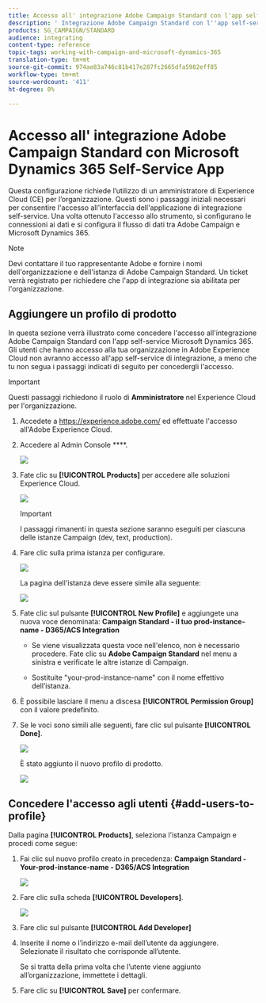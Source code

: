 ```yaml
---
title: Accesso all' integrazione Adobe Campaign Standard con l'app self-service Dynamics 365
description: ' Integrazione Adobe Campaign Standard con l''app self-service Dynamics 365'
products: SG_CAMPAIGN/STANDARD
audience: integrating
content-type: reference
topic-tags: working-with-campaign-and-microsoft-dynamics-365
translation-type: tm+mt
source-git-commit: 974ae83a746c81b417e287fc2665dfa5982eff85
workflow-type: tm+mt
source-wordcount: '411'
ht-degree: 0%

---
```



# Accesso all&#39; integrazione Adobe Campaign Standard con Microsoft Dynamics 365 Self-Service App

Questa configurazione richiede l’utilizzo di un amministratore di Experience Cloud (CE)  per l’organizzazione. Questi sono i passaggi iniziali necessari per consentire l&#39;accesso all&#39;interfaccia dell&#39;applicazione di integrazione self-service. Una volta ottenuto l&#39;accesso allo strumento, si configurano le connessioni ai dati e si configura il flusso di dati tra  Adobe Campaign e Microsoft Dynamics 365.

>[!NOTE]
>
>Devi contattare il tuo rappresentante  Adobe e fornire i nomi  dell&#39;organizzazione e dell&#39;istanza di Adobe Campaign Standard. Un ticket verrà registrato per richiedere che l&#39;app di integrazione sia abilitata per l&#39;organizzazione.

## Aggiungere un profilo di prodotto

In questa sezione verrà illustrato come concedere l&#39;accesso all&#39;integrazione Adobe Campaign Standard  con l&#39;app self-service Microsoft Dynamics 365. Gli utenti che hanno accesso alla tua organizzazione in Adobe Experience Cloud non avranno accesso all&#39;app self-service di integrazione, a meno che tu non segua i passaggi indicati di seguito per concedergli l&#39;accesso.

>[!IMPORTANT]
>
> Questi passaggi richiedono il ruolo di **Amministratore** nel Experience Cloud  per l&#39;organizzazione.


1. Accedete a https://experience.adobe.com/ ed effettuate l&#39;accesso all&#39;Adobe Experience Cloud.
1. Accedere al Admin Console ****.

   ![](assets/do-not-localize/d365-to-acs-access-3.png)

1. Fate clic su **[!UICONTROL Products]** per accedere alle soluzioni  Experience Cloud.

   ![](assets/do-not-localize/d365-to-acs-access-6.png)


   >[!IMPORTANT]
   >
   >I passaggi rimanenti in questa sezione saranno eseguiti per ciascuna delle istanze Campaign (dev, text, production).

1. Fare clic sulla prima istanza per configurare.

   ![](assets/do-not-localize/d365-to-acs-access-6.png)

   La pagina dell&#39;istanza deve essere simile alla seguente:

   ![](assets/do-not-localize/d365-to-acs-access-8.png)

1. Fate clic sul pulsante **[!UICONTROL New Profile]** e aggiungete una nuova voce denominata: **Campaign Standard - il tuo prod-instance-name - D365/ACS Integration**

   * Se viene visualizzata questa voce nell&#39;elenco, non è necessario procedere. Fate clic su **Adobe Campaign Standard** nel menu a sinistra e verificate le altre istanze di Campaign.

   * Sostituite &quot;your-prod-instance-name&quot; con il nome effettivo dell’istanza.

1. È possibile lasciare il menu a discesa **[!UICONTROL Permission Group]** con il valore predefinito.

1. Se le voci sono simili alle seguenti, fare clic sul pulsante **[!UICONTROL Done]**.

   ![](assets/do-not-localize/d365-to-acs-access-14.png)

   È stato aggiunto il nuovo profilo di prodotto.

   ![](assets/do-not-localize/d365-to-acs-access-15.png)

## Concedere l&#39;accesso agli utenti {#add-users-to-profile}

Dalla pagina **[!UICONTROL Products]**, seleziona l&#39;istanza Campaign e procedi come segue:

1. Fai clic sul nuovo profilo creato in precedenza:  **Campaign Standard - Your-prod-instance-name - D365/ACS Integration**

   ![](assets/do-not-localize/d365-to-acs-access-15.png)

1. Fare clic sulla scheda **[!UICONTROL Developers]**.

   ![](assets/do-not-localize/d365-to-acs-access-18.png)

1. Fare clic sul pulsante **[!UICONTROL Add Developer]**

1. Inserite il nome o l’indirizzo e-mail dell’utente da aggiungere.  Selezionate il risultato che corrisponde all’utente.

   Se si tratta della prima volta che l’utente viene aggiunto all’organizzazione, immettete i dettagli.

1. Fare clic su **[!UICONTROL Save]** per confermare.
